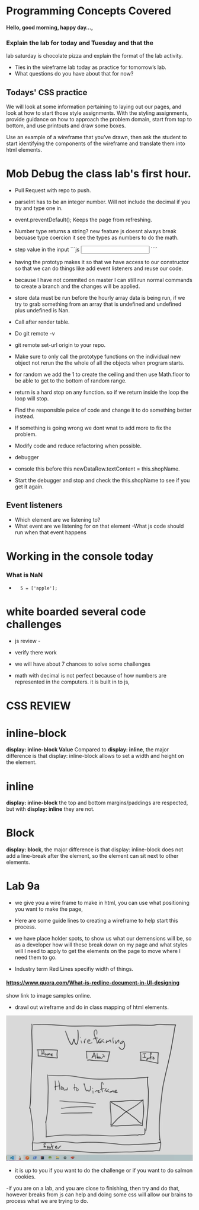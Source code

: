 # Programming Concepts Covered

**Hello, good morning, happy day…,** 

### Explain the lab for today and Tuesday and that the 
lab saturday is chocolate pizza and explain the format of the lab activity. 

- Ties in the wireframe lab today as practice for tomorrow’s lab. 
- What questions do you have about that for now? 


## Todays' CSS practice 
We will look at some information pertaining to laying out our pages, and look at how to start those style assignments. 
With the styling assignments, provide guidance on how to approach the problem domain, start from top to bottom, and use printouts and draw some boxes. 

Use an example of a wireframe that you’ve drawn, then ask the student to start identifying the components of the wireframe and translate them into html elements. 


 # Mob Debug the class lab's first hour. 
- Pull Request with repo to push. 
- parseInt has to be an integer number. Will not include the decimal if you try and type one in. 
- event.preventDefault(); Keeps the page from refreshing. 
- Number type returns a string? new feature js doesnt always break becuase type coercion it see the types as numbers to do the math. 

- step value in the input  ```js <input step=".01"> ````


- having the prototyp makes it so that we have access to our constructor so that we can do things like add event listeners and reuse our code. 


- because I have not commited on master I can still run normal commands to create a branch and the changes will be applied. 

- store data must be run before the hourly array data is being run, if we try to grab something from an array that is undefined and undefined plus undefined is Nan.

- Call after render table. 


- Do git remote -v
- git remote set-url origin to your repo. 

- Make sure to only call the prototype functions on the individual new object not rerun the the whole of all the objects when program starts. 


- for random we add the 1 to create the ceiling and then use Math.floor to be able to get to the bottom of random range. 


- return is a hard stop on any function. so if we return inside the loop the loop will stop. 


- Find the responsible peice of code and change it to do something better instead. 

- If something is going wrong we dont wnat to add more to fix the problem. 

- Modify code and reduce refactoring when possible. 
- debugger 
- console this before this 
newDataRow.textContent = this.shopName.

- Start the debugger and stop and check the this.shopName to see if you get it again. 
## Event listeners 
- Which element are we listening to? 
- What event are we listening for on that element
-What js code should run when that event happens

# Working in the console today 


### What is NaN 
-       5 = ['apple'];












# white boarded several code challenges

- js review -
- verify there work
- we will have about 7 chances to solve some challenges

- math with decimal is not perfect because of how numbers are represented in the computers. it is built in to js, 







# CSS REVIEW 
# inline-block 
**display: inline-block Value**
Compared to **display: inline**, the major difference is that display: inline-block allows to set a width and height on the element.

# inline 
**display: inline-block** the top and bottom margins/paddings are respected, but with **display: inline** they are not.

# Block
**display: block**, the major difference is that display: inline-block does not add a line-break after the element, so the element can sit next to other elements.


# Lab 9a 
- we give you a wire frame to make in html, you can use what positioning you want to make the page, 
- Here are some guide lines to creating a wireframe to help start this process. 

- we have place holder spots, to show us what our demensions will be, so as a developer how will these break down on my page and what styles will I need to apply to get the elements on the page to move where I need them to go. 
 
 - Industry term Red Lines specifiy width of things. 
 #### https://www.quora.com/What-is-redline-document-in-UI-designing


 show link to image samples online.

 - drawl out wireframe and do in class mapping of html elements. 

 ![WireFrame](wireFrame.png)


 - it is up to you if you want to do the challenge or if you want to do salmon cookies. 

-if you are on a lab, and you are close to finishing, then try and do that, however breaks from js can help and doing some css will allow our brains to process what we are trying to do. 
